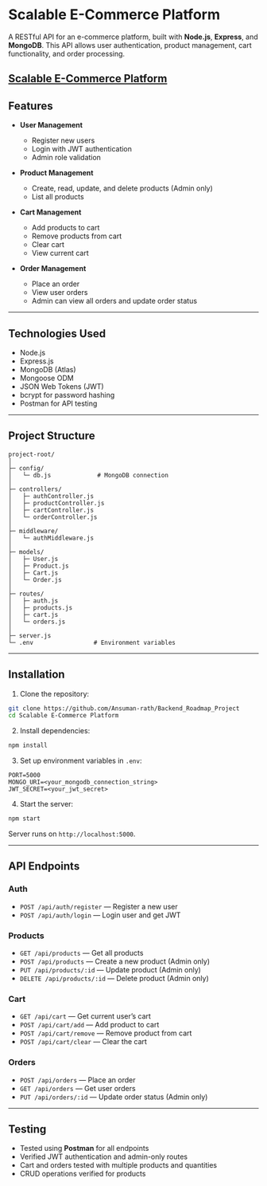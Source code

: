 
# Scalable E-Commerce Platform

A RESTful API for an e-commerce platform, built with **Node.js**, **Express**, and **MongoDB**. This API allows user authentication, product management, cart functionality, and order processing.

[Scalable E-Commerce Platform](https://roadmap.sh/projects/scalable-ecommerce-platform)
---

## Features

* **User Management**

  * Register new users
  * Login with JWT authentication
  * Admin role validation

* **Product Management**

  * Create, read, update, and delete products (Admin only)
  * List all products

* **Cart Management**

  * Add products to cart
  * Remove products from cart
  * Clear cart
  * View current cart

* **Order Management**

  * Place an order
  * View user orders
  * Admin can view all orders and update order status

---

## Technologies Used

* Node.js
* Express.js
* MongoDB (Atlas)
* Mongoose ODM
* JSON Web Tokens (JWT)
* bcrypt for password hashing
* Postman for API testing

---

## Project Structure

```
project-root/
│
├─ config/
│   └─ db.js             # MongoDB connection
│
├─ controllers/
│   ├─ authController.js
│   ├─ productController.js
│   ├─ cartController.js
│   └─ orderController.js
│
├─ middleware/
│   └─ authMiddleware.js
│
├─ models/
│   ├─ User.js
│   ├─ Product.js
│   ├─ Cart.js
│   └─ Order.js
│
├─ routes/
│   ├─ auth.js
│   ├─ products.js
│   ├─ cart.js
│   └─ orders.js
│
├─ server.js
└─ .env                 # Environment variables
```

---

## Installation

1. Clone the repository:

```bash
git clone https://github.com/Ansuman-rath/Backend_Roadmap_Project
cd Scalable E-Commerce Platform
```

2. Install dependencies:

```bash
npm install
```

3. Set up environment variables in `.env`:

```
PORT=5000
MONGO_URI=<your_mongodb_connection_string>
JWT_SECRET=<your_jwt_secret>
```

4. Start the server:

```bash
npm start
```

Server runs on `http://localhost:5000`.

---

## API Endpoints

### Auth

* `POST /api/auth/register` — Register a new user
* `POST /api/auth/login` — Login user and get JWT

### Products

* `GET /api/products` — Get all products
* `POST /api/products` — Create a new product (Admin only)
* `PUT /api/products/:id` — Update product (Admin only)
* `DELETE /api/products/:id` — Delete product (Admin only)

### Cart

* `GET /api/cart` — Get current user’s cart
* `POST /api/cart/add` — Add product to cart
* `POST /api/cart/remove` — Remove product from cart
* `POST /api/cart/clear` — Clear the cart

### Orders

* `POST /api/orders` — Place an order
* `GET /api/orders` — Get user orders
* `PUT /api/orders/:id` — Update order status (Admin only)

---

## Testing

* Tested using **Postman** for all endpoints
* Verified JWT authentication and admin-only routes
* Cart and orders tested with multiple products and quantities
* CRUD operations verified for products
